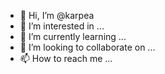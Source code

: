 - 👋 Hi, I’m @karpea
- 👀 I’m interested in ...
- 🌱 I’m currently learning ...
- 💞️ I’m looking to collaborate on ...
- 📫 How to reach me ...

<!---
karpea/karpea is a ✨ special ✨ repository because its `README.md` (this file) appears on your GitHub profile.
You can click the Preview link to take a look at your changes.
--->
